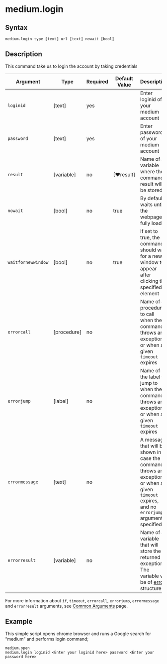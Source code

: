 # medium.login

## Syntax

```G1ANT
medium.login type ⟦text⟧ url ⟦text⟧ nowait ⟦bool⟧
```

## Description


This command take us to login the account by taking credentials

| Argument        | Type | Required | Default Value | Description |
| --------        | ---- | -------- | ------------- | ----------- |
| `loginid`       | [text] |yes           |         |Enter loginid of your medium account |
| `password`      | [text] |yes           |         |Enter password of your medium account |
| `result`        | [variable]  |no      | [♥result] |Name of a variable where the command's result will be stored |
| `nowait`        | [bool] | no           |true     | By default, waits until the webpage fully loads |
| `waitfornewwindow` | [bool]  | no       | true | If set to true, the command should wait for a new window to appear after clicking the specified element || `timeout`       | [timespan  | no                 | [♥timeoutcommand]| Specifies time in milliseconds for G1ANT.Robot to wait for the command to be executed |
| `errorcall`     | [procedure]| no       |         | Name of a procedure to call when the command throws an exception or when a given `timeout` expires |
| `errorjump`     | [label]    | no       |         | Name of the label to jump to when the command throws an exception or when a given `timeout` expires |
| `errormessage`  | [text]     | no       |         | A message that will be shown in case the command throws an exception or when a given `timeout` expires, and no `errorjump` argument is specified |
| `errorresult`   | [variable] | no       |         | Name of a variable that will store the returned exception. The variable will be of [error](https://manual.g1ant.com/link/G1ANT.Language/G1ANT.Language/Structures/ErrorStructure.md) structure  |

For more information about `if`, `timeout`, `errorcall`, `errorjump`, `errormessage` and `errorresult` arguments, see [Common Arguments](https://manual.g1ant.com/link/G1ANT.Manual/appendices/common-arguments.md) page.

## Example

This simple script opens chrome browser and runs a Google search for “medium” and performs login command;

```G1ANT
medium.open 
medium.login loginid <Enter your loginid here> password <Enter your password here>
```

